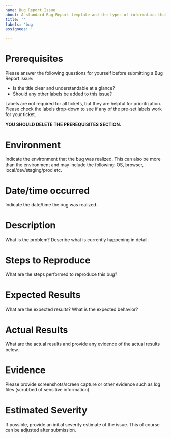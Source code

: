 ```yaml
---
name: Bug Report Issue
about: A standard Bug Report template and the types of information that should be captured in a Bug Report issue.
title: ''
labels: 'bug'
assignees: ''

---
```


# Prerequisites

Please answer the following questions for yourself before submitting a Bug Report issue:
* Is the title clear and understandable at a glance?
* Should any other labels be added to this issue?

Labels are not required for all tickets, but they are helpful for prioritization. Please check the labels drop-down to see if any of the pre-set labels work for your ticket.

**YOU SHOULD DELETE THE PREREQUISITES SECTION.**

# Environment 

Indicate the environment that the bug was realized. This can also be more than the environment and may include the following: OS, browser, local/dev/staging/prod etc.

# Date/time occurred

Indicate the date/time the bug was realized.

# Description

What is the problem? Describe what is currently happening in detail.

# Steps to Reproduce

What are the steps performed to reproduce this bug?

# Expected Results

What are the expected results? What is the expected behavior?

# Actual Results

What are the actual results and provide any evidence of the actual results below.

# Evidence

Please provide screenshots/screen capture or other evidence such as log files (scrubbed of sensitive information).

# Estimated Severity

If possible, provide an initial severity estimate of the issue. This of course can be adjusted after submission. 

